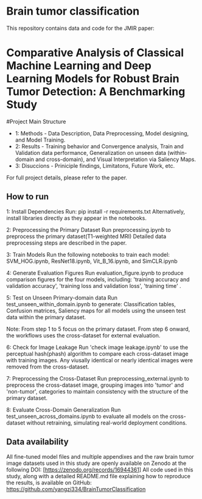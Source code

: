# Brain tumor classification 

This repository contains data and code for the JMIR paper:
# Comparative Analysis of Classical Machine Learning and Deep Learning Models for Robust Brain Tumor Detection: A Benchmarking Study

#Project Main Structure
- 1: Methods - Data Description, Data Preprocessing, Model designing, and Model Training.
- 2: Results - Training behavior and Convergence analysis, Train and Validation data performance, Generalization on unseen data (within-domain and cross-domain), and Visual Interpretation via Saliency Maps. 
- 3: Disuccions - Priniciple findings, Limitatons, Future Work, etc. 

For full project details, please refer to the paper.

## How to run
1: Install Dependencies
Run: pip install -r requirements.txt
Alternatively, install libraries directly as they appear in the notebooks.

2: Preprocessing the Primary Dataset
Run preprocessing.ipynb to preprocess the primary dataset(T1-weighted MRI)
Detailed data preprocessing steps are described in the paper. 

3: Train Models
Run the following notebooks to train each model: 
SVM_HOG.ipynb, ResNet18.ipynb, Vit_B_16.ipynb, and SimCLR.ipynb

4: Generate Evaluation Figures 
Run evaluation_figure.ipynb to produce comparison figures for the four models, including:
'training accuracy and validation accuracy', 'training loss and validation loss', 'training time' . 

5: Test on Unseen Primary-domain data
Run test_unseen_within_domain.ipynb to generate:
Classification tables, Confusion matrices, Saliency maps 
for all models using the unseen test data within the primary dataset.

Note: From step 1 to 5 focus on the primary dataset. From step 6 onward, the workflows uses the cross-dataset for external evaluation. 

6: Check for Image Leakage
Run 'check image leakage.ipynb' to use the perceptual hash(phash) algorithm to compare each cross-dataset image with training images. 
Any viusally identical or nearly identical images were removed from the cross-dataset. 

7: Preprocessing the Cross-Dataset
Run preprocessing_external.ipynb to preprocess the cross-dataset image, grouping images into 'tumor' and 'non-tumor', categories to maintain consistency with the structure of the primary dataset. 

8: Evaluate Cross-Domain Generalization
Run test_unseen_across_domains.ipynb to evaluate all models on the cross-dataset without retraining, simulating real-world deployment conditions.


## Data availability
All fine-tuned model files and multiple appendixes and the raw brain tumor image datasets used in this study are openly available on Zenodo at the following DOI: [https://zenodo.org/records/16944361]
All code used in this study, along with a detailed README.md file explaining how to reproduce the results, is available on GitHub: 
https://github.com/yangzi334/BrainTumorClassification


